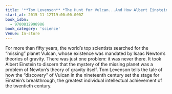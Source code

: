 ```yaml
---
title: '**Tom Levenson** *The Hunt for Vulcan...And How Albert Einstein Destroyed a Planet, Discovered Relativity, and Deciphered the Universe*'
start_at: 2015-11-12T19:00:00.000Z
book_isbn:
  - 9780812998986
book_category: 'science'
Venue: In-store
---
```

For more than fifty years, the world’s top scientists searched for the “missing” planet Vulcan, whose existence was mandated by Isaac Newton’s theories of gravity. There was just one problem: it was never there. It took Albert Einstein to discern that the mystery of the missing planet was a problem of Newton’s theory of gravity itself. Tom Levenson tells the tale of how the “discovery” of Vulcan in the nineteenth century set the stage for Einstein’s breakthrough, the greatest individual intellectual achievement of the twentieth century.